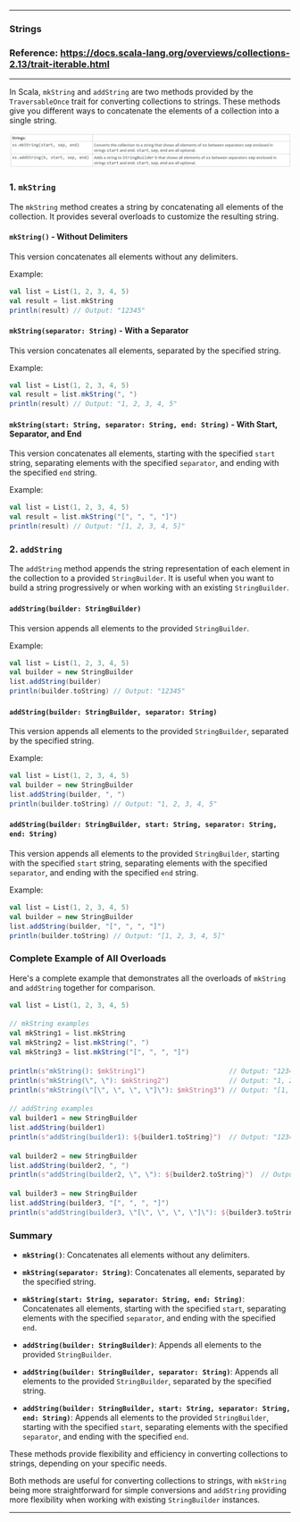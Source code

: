 
---

### Strings

### Reference: <https://docs.scala-lang.org/overviews/collections-2.13/trait-iterable.html>

---

In Scala, `mkString` and `addString` are two methods provided by the `TraversableOnce` trait for converting collections to strings. These methods give you different ways to concatenate the elements of a collection into a single string.

![Strings](strings.png "Strings")

### 1. `mkString`

The `mkString` method creates a string by concatenating all elements of the collection. It provides several overloads to customize the resulting string.

#### `mkString()` - Without Delimiters

This version concatenates all elements without any delimiters.

Example:

```scala
val list = List(1, 2, 3, 4, 5)
val result = list.mkString
println(result) // Output: "12345"
```

#### `mkString(separator: String)` - With a Separator

This version concatenates all elements, separated by the specified string.

Example:

```scala
val list = List(1, 2, 3, 4, 5)
val result = list.mkString(", ")
println(result) // Output: "1, 2, 3, 4, 5"
```

#### `mkString(start: String, separator: String, end: String)` - With Start, Separator, and End

This version concatenates all elements, starting with the specified `start` string, separating elements with the specified `separator`, and ending with the specified `end` string.

Example:

```scala
val list = List(1, 2, 3, 4, 5)
val result = list.mkString("[", ", ", "]")
println(result) // Output: "[1, 2, 3, 4, 5]"
```

### 2. `addString`

The `addString` method appends the string representation of each element in the collection to a provided `StringBuilder`. It is useful when you want to build a string progressively or when working with an existing `StringBuilder`.

#### `addString(builder: StringBuilder)`

This version appends all elements to the provided `StringBuilder`.

Example:

```scala
val list = List(1, 2, 3, 4, 5)
val builder = new StringBuilder
list.addString(builder)
println(builder.toString) // Output: "12345"
```

#### `addString(builder: StringBuilder, separator: String)`

This version appends all elements to the provided `StringBuilder`, separated by the specified string.

Example:

```scala
val list = List(1, 2, 3, 4, 5)
val builder = new StringBuilder
list.addString(builder, ", ")
println(builder.toString) // Output: "1, 2, 3, 4, 5"
```

#### `addString(builder: StringBuilder, start: String, separator: String, end: String)`

This version appends all elements to the provided `StringBuilder`, starting with the specified `start` string, separating elements with the specified `separator`, and ending with the specified `end` string.

Example:

```scala
val list = List(1, 2, 3, 4, 5)
val builder = new StringBuilder
list.addString(builder, "[", ", ", "]")
println(builder.toString) // Output: "[1, 2, 3, 4, 5]"
```

### Complete Example of All Overloads

Here's a complete example that demonstrates all the overloads of `mkString` and `addString` together for comparison.

```scala
val list = List(1, 2, 3, 4, 5)

// mkString examples
val mkString1 = list.mkString
val mkString2 = list.mkString(", ")
val mkString3 = list.mkString("[", ", ", "]")

println(s"mkString(): $mkString1")                     // Output: "12345"
println(s"mkString(\", \"): $mkString2")               // Output: "1, 2, 3, 4, 5"
println(s"mkString(\"[\", \", \", \"]\"): $mkString3") // Output: "[1, 2, 3, 4, 5]"

// addString examples
val builder1 = new StringBuilder
list.addString(builder1)
println(s"addString(builder1): ${builder1.toString}")  // Output: "12345"

val builder2 = new StringBuilder
list.addString(builder2, ", ")
println(s"addString(builder2, \", \"): ${builder2.toString}")  // Output: "1, 2, 3, 4, 5"

val builder3 = new StringBuilder
list.addString(builder3, "[", ", ", "]")
println(s"addString(builder3, \"[\", \", \", \"]\"): ${builder3.toString}")  // Output: "[1, 2, 3, 4, 5]"
```

### Summary

- **`mkString()`**: Concatenates all elements without any delimiters.
- **`mkString(separator: String)`**: Concatenates all elements, separated by the specified string.
- **`mkString(start: String, separator: String, end: String)`**: Concatenates all elements, starting with the specified `start`, separating elements with the specified `separator`, and ending with the specified `end`.

- **`addString(builder: StringBuilder)`**: Appends all elements to the provided `StringBuilder`.
- **`addString(builder: StringBuilder, separator: String)`**: Appends all elements to the provided `StringBuilder`, separated by the specified string.
- **`addString(builder: StringBuilder, start: String, separator: String, end: String)`**: Appends all elements to the provided `StringBuilder`, starting with the specified `start`, separating elements with the specified `separator`, and ending with the specified `end`.

These methods provide flexibility and efficiency in converting collections to strings, depending on your specific needs.

Both methods are useful for converting collections to strings, with `mkString` being more straightforward for simple conversions and `addString` providing more flexibility when working with existing `StringBuilder` instances. 

---
